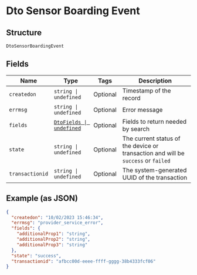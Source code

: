
# Dto Sensor Boarding Event

## Structure

`DtoSensorBoardingEvent`

## Fields

| Name | Type | Tags | Description |
|  --- | --- | --- | --- |
| `createdon` | `string \| undefined` | Optional | Timestamp of the record |
| `errmsg` | `string \| undefined` | Optional | Error message |
| `fields` | [`DtoFields \| undefined`](../../doc/models/dto-fields.md) | Optional | Fields to return needed by search |
| `state` | `string \| undefined` | Optional | The current status of the device or transaction and will be `success` or `failed` |
| `transactionid` | `string \| undefined` | Optional | The system-generated UUID of the transaction |

## Example (as JSON)

```json
{
  "createdon": "10/02/2023 15:46:34",
  "errmsg": "provider_service_error",
  "fields": {
    "additionalProp1": "string",
    "additionalProp2": "string",
    "additionalProp3": "string"
  },
  "state": "success",
  "transactionid": "afbcc00d-eeee-ffff-gggg-38b4333fcf06"
}
```

